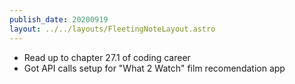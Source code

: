 ```yaml
---
publish_date: 20200919
layout: ../../layouts/FleetingNoteLayout.astro
---
```

- Read up to chapter 27.1 of coding career
- Got API calls setup for "What 2 Watch" film recomendation app
